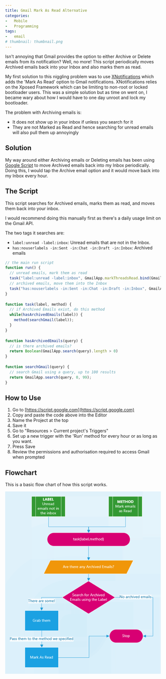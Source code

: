 ```yaml
---
title: Gmail Mark As Read Alternative
categories:
-   Mobile
-   Programming
tags:
-   email
# thumbnail: thumbnail.png
---
```


Isn't annoying that Gmail provides the option to either Archive or Delete emails from its notification? Well, no more! This script periodically moves Archived emails back into your Inbox and also marks them as read.

<!-- more -->

My first solution to this niggling problem was to use [XNotifications](https://play.google.com/store/apps/details?id=com.Taptigo.Xposed.XNotifications&hl=en) which adds the 'Mark As Read' option to Gmail notifications. XNotifications relies on the Xposed Framework which can be limiting to non-root or locked bootloader users. This was a simple solution but as time on went on, I became wary about how I would have to one day unroot and lock my bootloader.

The problem with Archiving emails is:

*   It does not show up in your inbox if unless you search for it
*   They are not Marked as Read and hence searching for unread emails will also pull them up annoyingly

## Solution

My way around either Archiving emails or Deleting emails has been using [Google Script](https://www.google.com/script/start/) to move Archived emails back into my Inbox periodically. Doing this, I would tap the Archive email option and it would move back into my Inbox every hour.

## The Script

This script searches for Archived emails, marks them as read, and moves them back into your inbox.

I would recommend doing this manually first as there's a daily usage limit on the Gmail API.

The two tags it searches are:

*   `label:unread -label:inbox`: Unread emails that are not in the Inbox.
*   `has:nouserlabels -in:Sent -in:Chat -in:Draft -in:Inbox`: Archived emails

```javascript
// the main run script
function run() {
  // unread emails, mark them as read
  task("label:unread -label:inbox", GmailApp.markThreadsRead.bind(GmailApp));
  // archived emails, move them into the Inbox
  task("has:nouserlabels -in:Sent -in:Chat -in:Draft -in:Inbox", GmailApp.moveThreadsToInbox.bind(GmailApp));
}

function task(label, method) {
  // if Archived Emails exist, do this method
  while(hasArchivedEmails(label)) {
    method(searchGmail(label));
  }
}

function hasArchivedEmails(query) {
  // is there archived emails?
  return Boolean(GmailApp.search(query).length > 0)
}

function searchGmail(query) {
  // search Gmail using a query, up to 100 results
  return GmailApp.search(query, 0, 99);
}
```

## How to Use

1.  Go to [https://script.google.com](https://script.google.com)
2.  Copy and paste the code above into the Editor
3.  Name the Project at the top
4.  Save it
5.  Go to "Resources > Current project's Triggers"
6.  Set up a new trigger with the 'Run' method for every hour or as long as you want.
7.  Press Save
8.  Review the permissions and authorisation  required to access Gmail when prompted

## Flowchart

This is a basic flow chart of how this script works.

[![Flowchart](flowchart.PNG)](flowchart.PNG)
